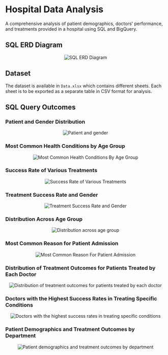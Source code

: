 # Hospital Data Analysis

A comprehensive analysis of patient demographics, doctors' performance, and treatments provided in a hospital using SQL and BigQuery.

## SQL ERD Diagram

<p align="center">
  <img src="https://github.com/harshu1611/Hospital-Data-Analysis/assets/97937899/c3dac3f5-dc72-4444-a620-258a9d440e83" alt="SQL ERD Diagram">
</p>

## Dataset

The dataset is available in `Data.xlsx` which contains different sheets. Each sheet is to be exported as a separate table in CSV format for analysis.

## SQL Query Outcomes

### Patient and Gender Distribution

<p align="center">
  <img src="https://github.com/harshu1611/Hospital-Data-Analysis/assets/97937899/fa84875f-cbf2-49f7-a7ea-ef5b4bddfe70" alt="Patient and gender">
</p>

### Most Common Health Conditions by Age Group

<p align="center">
  <img src="https://github.com/harshu1611/Hospital-Data-Analysis/assets/97937899/45d112a6-6d66-4deb-ab70-caf30f57e14c" alt="Most Common Health Conditions By Age Group">
</p>

### Success Rate of Various Treatments

<p align="center">
  <img src="https://github.com/harshu1611/Hospital-Data-Analysis/assets/97937899/b5b86213-fa51-4781-b8c2-77426bd1c537" alt="Success Rate of Various Treatments">
</p>

### Treatment Success Rate and Gender

<p align="center">
  <img src="https://github.com/harshu1611/Hospital-Data-Analysis/assets/97937899/f40236dc-4b2e-499a-a873-bad2d869271d" alt="Treatment Success Rate and Gender">
</p>

### Distribution Across Age Group

<p align="center">
  <img src="https://github.com/harshu1611/Hospital-Data-Analysis/assets/97937899/b38f3fd7-5024-44f3-bd94-5e8381e1f89f" alt="Distribution across age group">
</p>

### Most Common Reason for Patient Admission

<p align="center">
  <img src="https://github.com/harshu1611/Hospital-Data-Analysis/assets/97937899/ba722bf1-d1a3-4077-b581-ceb40e60fd15" alt="Most Common Reason For Patient Admission">
</p>

### Distribution of Treatment Outcomes for Patients Treated by Each Doctor

<p align="center">
  <img src="https://github.com/harshu1611/Hospital-Data-Analysis/assets/97937899/428e2b4f-c357-4c1e-ad5c-f77b958549cf" alt="Distribution of treatment outcomes for patients treated by each doctor">
</p>

### Doctors with the Highest Success Rates in Treating Specific Conditions

<p align="center">
  <img src="https://github.com/harshu1611/Hospital-Data-Analysis/assets/97937899/56931c6a-e30c-44a9-b228-da59acd43354" alt="Doctors with the highest success rates in treating specific conditions">
</p>

### Patient Demographics and Treatment Outcomes by Department

<p align="center">
  <img src="https://github.com/harshu1611/Hospital-Data-Analysis/assets/97937899/92e12323-1422-4d10-9b02-d995d2bed978" alt="Patient demographics and treatment outcomes by department">
</p>
